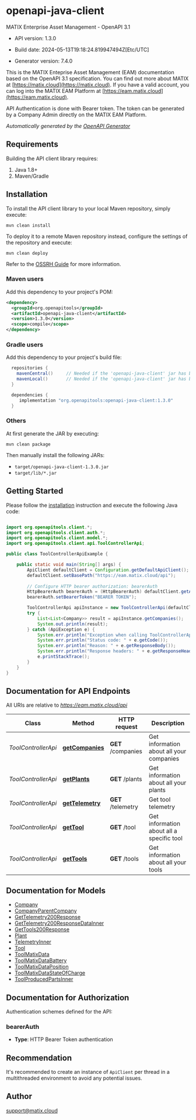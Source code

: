 # openapi-java-client

MATIX Enterprise Asset Management - OpenAPI 3.1

- API version: 1.3.0

- Build date: 2024-05-13T19:18:24.819947494Z[Etc/UTC]

- Generator version: 7.4.0

This is the MATIX Enteprise Asset Management (EAM) documentation based on the OpenAPI 3.1 specification.  You can find out more about
MATIX at [https://matix.cloud](https://matix.cloud). If you have a valid account, you can log into the MATIX EAM Platform at [https://eam.matix.cloud](https://eam.matix.cloud).

API Authentication is done with Bearer token. The token can be generated by a Company Admin directly on the MATIX EAM Platform.


*Automatically generated by the [OpenAPI Generator](https://openapi-generator.tech)*

## Requirements

Building the API client library requires:

1. Java 1.8+
2. Maven/Gradle

## Installation

To install the API client library to your local Maven repository, simply execute:

```shell
mvn clean install
```

To deploy it to a remote Maven repository instead, configure the settings of the repository and execute:

```shell
mvn clean deploy
```

Refer to the [OSSRH Guide](http://central.sonatype.org/pages/ossrh-guide.html) for more information.

### Maven users

Add this dependency to your project's POM:

```xml
<dependency>
  <groupId>org.openapitools</groupId>
  <artifactId>openapi-java-client</artifactId>
  <version>1.3.0</version>
  <scope>compile</scope>
</dependency>
```

### Gradle users

Add this dependency to your project's build file:

```groovy
  repositories {
    mavenCentral()     // Needed if the 'openapi-java-client' jar has been published to maven central.
    mavenLocal()       // Needed if the 'openapi-java-client' jar has been published to the local maven repo.
  }

  dependencies {
     implementation "org.openapitools:openapi-java-client:1.3.0"
  }
```

### Others

At first generate the JAR by executing:

```shell
mvn clean package
```

Then manually install the following JARs:

- `target/openapi-java-client-1.3.0.jar`
- `target/lib/*.jar`

## Getting Started

Please follow the [installation](#installation) instruction and execute the following Java code:

```java

import org.openapitools.client.*;
import org.openapitools.client.auth.*;
import org.openapitools.client.model.*;
import org.openapitools.client.api.ToolControllerApi;

public class ToolControllerApiExample {

    public static void main(String[] args) {
        ApiClient defaultClient = Configuration.getDefaultApiClient();
        defaultClient.setBasePath("https://eam.matix.cloud/api");
        
        // Configure HTTP bearer authorization: bearerAuth
        HttpBearerAuth bearerAuth = (HttpBearerAuth) defaultClient.getAuthentication("bearerAuth");
        bearerAuth.setBearerToken("BEARER TOKEN");

        ToolControllerApi apiInstance = new ToolControllerApi(defaultClient);
        try {
            List<List<Company>> result = apiInstance.getCompanies();
            System.out.println(result);
        } catch (ApiException e) {
            System.err.println("Exception when calling ToolControllerApi#getCompanies");
            System.err.println("Status code: " + e.getCode());
            System.err.println("Reason: " + e.getResponseBody());
            System.err.println("Response headers: " + e.getResponseHeaders());
            e.printStackTrace();
        }
    }
}

```

## Documentation for API Endpoints

All URIs are relative to *https://eam.matix.cloud/api*

Class | Method | HTTP request | Description
------------ | ------------- | ------------- | -------------
*ToolControllerApi* | [**getCompanies**](docs/ToolControllerApi.md#getCompanies) | **GET** /companies | Get information about all your companies
*ToolControllerApi* | [**getPlants**](docs/ToolControllerApi.md#getPlants) | **GET** /plants | Get information about all your plants
*ToolControllerApi* | [**getTelemetry**](docs/ToolControllerApi.md#getTelemetry) | **GET** /telemetry | Get tool telemetry
*ToolControllerApi* | [**getTool**](docs/ToolControllerApi.md#getTool) | **GET** /tool | Get information about all a specific tool
*ToolControllerApi* | [**getTools**](docs/ToolControllerApi.md#getTools) | **GET** /tools | Get information about all your tools


## Documentation for Models

 - [Company](docs/Company.md)
 - [CompanyParentCompany](docs/CompanyParentCompany.md)
 - [GetTelemetry200Response](docs/GetTelemetry200Response.md)
 - [GetTelemetry200ResponseDataInner](docs/GetTelemetry200ResponseDataInner.md)
 - [GetTools200Response](docs/GetTools200Response.md)
 - [Plant](docs/Plant.md)
 - [TelemetryInner](docs/TelemetryInner.md)
 - [Tool](docs/Tool.md)
 - [ToolMatixData](docs/ToolMatixData.md)
 - [ToolMatixDataBattery](docs/ToolMatixDataBattery.md)
 - [ToolMatixDataPosition](docs/ToolMatixDataPosition.md)
 - [ToolMatixDataStateOfCharge](docs/ToolMatixDataStateOfCharge.md)
 - [ToolProducedPartsInner](docs/ToolProducedPartsInner.md)


<a id="documentation-for-authorization"></a>
## Documentation for Authorization


Authentication schemes defined for the API:
<a id="bearerAuth"></a>
### bearerAuth


- **Type**: HTTP Bearer Token authentication


## Recommendation

It's recommended to create an instance of `ApiClient` per thread in a multithreaded environment to avoid any potential issues.

## Author

support@matix.cloud

